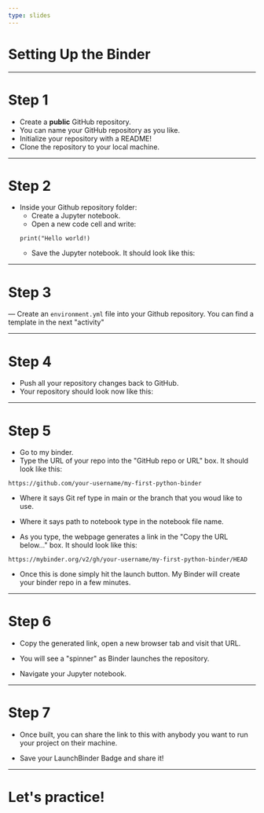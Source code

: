 ```yaml
---
type: slides
---
```

  
# Setting Up the Binder

---

# Step 1

- Create a **public** GitHub repository.
- You can name your GitHub repository as you like.
- Initialize your repository with a README!
- Clone the repository to your local machine.

---

# Step 2

- Inside your Github repository folder:
    - Create a Jupyter notebook.
    - Open a new code cell and write:
    ```
    print("Hello world!)
    ```
    - Save the Jupyter notebook. It should look like this:

---

# Step 3 

— Create an `environment.yml` file into your Github repository.
You can find a template in the next "activity"

---

# Step 4 

- Push all your repository changes back to GitHub.
- Your repository should look now like this:

---

# Step 5

- Go to my binder.
- Type the URL of your repo into the "GitHub repo or URL" box. It should look like this:
```
https://github.com/your-username/my-first-python-binder
```

- Where it says Git ref type in main or the branch that you woud like to use.
- Where it says path to notebook type in the notebook file name. 

- As you type, the webpage generates a link in the "Copy the URL below..." box. It should look like this:
```
https://mybinder.org/v2/gh/your-username/my-first-python-binder/HEAD
```

- Once this is done simply hit the launch button. My Binder will create your binder repo in a few minutes.

---

# Step 6

- Copy the generated link, open a new browser tab and visit that URL.

- You will see a "spinner" as Binder launches the repository.

- Navigate your Jupyter notebook.

---

# Step 7

- Once built, you can share the link to this with anybody you want to run your project on their machine.

- Save your LaunchBinder Badge and share it!

---

# Let's practice!